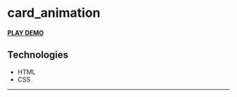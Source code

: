 # card_animation
#### [PLAY DEMO](https://vladyani.github.io/card_animation/index.html)

## Technologies
* HTML
* CSS

---
